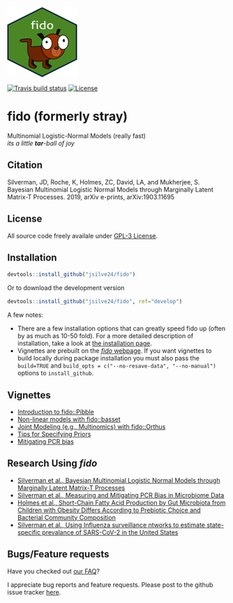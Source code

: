 <img width="160" height="160" src="https://raw.githubusercontent.com/jsilve24/fido/master/inst/fido.png" />

  <!-- badges: start -->
  [![Travis build status](https://travis-ci.com/jsilve24/fido.svg?branch=master)](https://travis-ci.com/jsilve24/fido)
  [![License](http://img.shields.io/badge/license-GPL%20%28%3E=%202%29-brightgreen.svg?style=flat)](http://www.gnu.org/licenses/gpl-2.0.html) 
  <!-- badges: end -->

# fido (formerly stray)
Multinomial Logistic-Normal Models (really fast) <br>
*its a little **tar**-ball of joy*

## Citation ##
Silverman, JD, Roche, K, Holmes, ZC, David, LA, and Mukherjee, S. Bayesian Multinomial Logistic Normal Models through Marginally Latent Matrix-T Processes. 2019, arXiv e-prints, arXiv:1903.11695

## License ##
All source code freely availale under [GPL-3 License](https://www.gnu.org/licenses/gpl-3.0.en.html). 

## Installation ##

``` r
devtools::install_github("jsilve24/fido")
```
Or to download the development version

``` r
devtools::install_github("jsilve24/fido", ref="develop")
```

A few notes:

* There are a few installation options that can greatly speed fido up (often by as much as 10-50 fold). For a more detailed description of installation, take a look at [the installation page](https://github.com/jsilve24/fido/wiki/Installation-Details). 
* Vignettes are prebuilt on the [*fido* webpage](https://jsilve24.github.io/fido/). If you 
want vignettes to build locally during package installation you must also pass the `build=TRUE` and `build_opts = c("--no-resave-data", "--no-manual")` options to `install_github`. 

## Vignettes

* [Introduction to fido::Pibble](https://jsilve24.github.io/fido/articles/introduction-to-fido.html)
* [Non-linear models with fido::basset](https://jsilve24.github.io/fido/articles/non-linear-models.html)
* [Joint Modeling (e.g., Multinomics) with fido::Orthus](https://jsilve24.github.io/fido/articles/orthus.html)
* [Tips for Specifying Priors](https://jsilve24.github.io/fido/articles/picking_priors.html)
* [Mitigating PCR bias](https://jsilve24.github.io/fido/articles/mitigating-pcrbias.html)


## Research Using *fido*

* [Silverman et al., Bayesian Multinomial Logistic Normal Models through Marginally Latent Matrix-T Processes](https://arxiv.org/abs/1903.11695)
* [Silverman et al., Measuring and Mitigating PCR Bias in Microbiome Data](https://www.biorxiv.org/content/10.1101/604025v1.abstract)
* [Holmes et al., Short-Chain Fatty Acid Production by Gut Microbiota from Children with Obesity Differs According to Prebiotic Choice and Bacterial Community Composition](https://mbio.asm.org/content/11/4/e00914-20.abstract)
* [Silverman et al., Using Influenza surveillance ntworks to estimate state-specific prevalance of SARS-CoV-2 in the United States](https://stm.sciencemag.org/content/12/554/eabc1126)


## Bugs/Feature requests ##
Have you checked out [our FAQ](https://github.com/jsilve24/fido/wiki/Frequently-Asked-Questions)? 

I appreciate bug reports and feature requests. Please post to the github issue tracker [here](https://github.com/jsilve24/fido/issues). 


